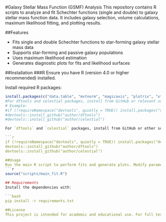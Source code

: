 #Galaxy Stellar Mass Function (GSMF) Analysis
This repository contains R scripts to analyze and fit Schechter functions (single and double) to galaxy stellar mass function data. It includes galaxy selection, volume calculations, maximum likelihood fitting, and plotting results.

##Features
- Fits single and double Schechter functions to star-forming galaxy stellar mass data
- Supports star-forming and passive galaxy populations
- Uses maximum likelihood estimation
- Generates diagnostic plots for fits and likelihood surfaces

##Installation
###R
Ensure you have R (version 4.0 or higher recommended) installed.

Install required R packages:
```r
install.packages(c("data.table", "mvtnorm", "magicaxis", "plotrix", "xtable"))
#For dftools and celestial packages, install from GitHub or relevant sources if not available on CRAN
# Example:
#if (!requireNamespace("devtools", quietly = TRUE)) install.packages("devtools")
#devtools::install_github("author/dftools")
#devtools::install_github("author/celestial")

For `dftools` and `celestial` packages, install from GitHub or other sources if not available on CRAN:

```r
if (!requireNamespace("devtools", quietly = TRUE)) install.packages("devtools")
devtools::install_github("author/dftools")
devtools::install_github("author/celestial")

##Usage
Run the main R script to perform fits and generate plots. Modify parameters inside the script to change fitting ranges, population selections, and output options.
```r
source("scripts/main_fit.R")

## Requirements
Install the dependencies with:

```bash
pip install -r requirements.txt

##License
This project is intended for academic and educational use. For full terms and conditions, please refer to the LICENSE file.

